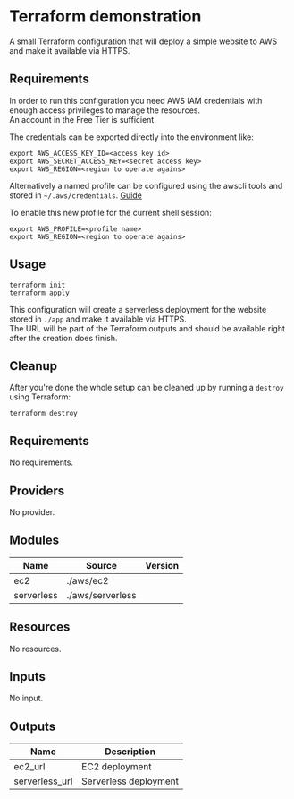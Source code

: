 # Terraform demonstration

A small Terraform configuration that will deploy a simple website to AWS and make it available via HTTPS.

## Requirements

In order to run this configuration you need AWS IAM credentials with enough access privileges to manage the resources.  
An account in the Free Tier is sufficient.

The credentials can be exported directly into the environment like:

```shell
export AWS_ACCESS_KEY_ID=<access key id>
export AWS_SECRET_ACCESS_KEY=<secret access key>
export AWS_REGION=<region to operate agains>
```

Alternatively a named profile can be configured using the awscli tools and stored in `~/.aws/credentials`. [Guide](https://docs.aws.amazon.com/cli/latest/userguide/cli-configure-profiles.html)

To enable this new profile for the current shell session:

```shell
export AWS_PROFILE=<profile name>
export AWS_REGION=<region to operate agains>
```

## Usage

```shell
terraform init
terraform apply
```

This configuration will create a serverless deployment for the website stored in `./app` and make it available via HTTPS.  
The URL will be part of the Terraform outputs and should be available right after the creation does finish.

## Cleanup

After you're done the whole setup can be cleaned up by running a `destroy` using Terraform:

```shell
terraform destroy
```

## Requirements

No requirements.

## Providers

No provider.

## Modules

| Name | Source | Version |
|------|--------|---------|
| ec2 | ./aws/ec2 |  |
| serverless | ./aws/serverless |  |

## Resources

No resources.

## Inputs

No input.

## Outputs

| Name | Description |
|------|-------------|
| ec2\_url | EC2 deployment |
| serverless\_url | Serverless deployment |
